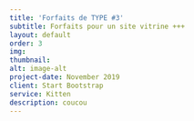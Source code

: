 ```yaml
---
title: 'Forfaits de TYPE #3'
subtitle: Forfaits pour un site vitrine +++
layout: default
order: 3
img: 
thumbnail:
alt: image-alt
project-date: November 2019
client: Start Bootstrap
service: Kitten
description: coucou
---
```

